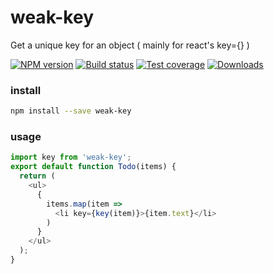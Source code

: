 weak-key
===

Get a unique key for an object ( mainly for react's key={} ) 

[![NPM version][npm-image]][npm-url]
[![Build status][travis-image]][travis-url]
[![Test coverage][coveralls-image]][coveralls-url]
[![Downloads][downloads-image]][downloads-url]

### install

```bash
npm install --save weak-key
```

### usage

```js
import key from 'weak-key';
export default function Todo(items) {
  return (
    <ul>
      {
        items.map(item =>
          <li key={key(item)}>{item.text}</li>
        )
      }
    </ul>
  );
}
```

[npm-image]: https://img.shields.io/npm/v/weak-key.svg?style=flat-square
[npm-url]: https://npmjs.org/package/weak-key
[travis-image]: https://img.shields.io/travis/kolodny/weak-key.svg?style=flat-square
[travis-url]: https://travis-ci.org/kolodny/weak-key
[coveralls-image]: https://img.shields.io/coveralls/kolodny/weak-key.svg?style=flat-square
[coveralls-url]: https://coveralls.io/r/kolodny/weak-key
[downloads-image]: http://img.shields.io/npm/dm/weak-key.svg?style=flat-square
[downloads-url]: https://npmjs.org/package/weak-key
